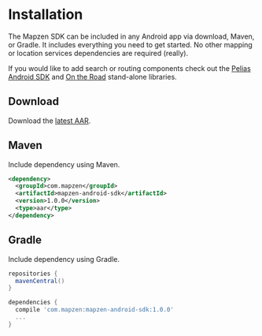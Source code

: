 # Installation

The Mapzen SDK can be included in any Android app via download, Maven, or Gradle. It includes everything you need to get started. No other mapping or location services dependencies are required (really).

If you would like to add search or routing components check out the [Pelias Android SDK](https://github.com/pelias/pelias-android-sdk) and [On the Road](https://github.com/mapzen/on-the-road) stand-alone libraries.

## Download

Download the [latest AAR](http://search.maven.org/remotecontent?filepath=com/mapzen/mapzen-android-sdk/1.0.0/mapzen-android-sdk-1.0.0.aar).

## Maven

Include dependency using Maven.

```xml
<dependency>
  <groupId>com.mapzen</groupId>
  <artifactId>mapzen-android-sdk</artifactId>
  <version>1.0.0</version>
  <type>aar</type>
</dependency>
```

## Gradle

Include dependency using Gradle.

```groovy
repositories {
  mavenCentral()
}

dependencies {
  compile 'com.mapzen:mapzen-android-sdk:1.0.0'
  ...
}
```
